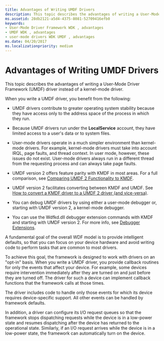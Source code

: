 ```yaml
---
title: Advantages of Writing UMDF Drivers
description: This topic describes the advantages of writing a User-Mode Driver Framework (UMDF) driver instead of a kernel-mode driver.
ms.assetid: 28db2121-a5d4-4375-8081-52709416efb0
keywords:
- User-Mode Driver Framework WDK , advantages
- UMDF WDK , advantages
- user-mode drivers WDK UMDF , advantages
ms.date: 04/20/2017
ms.localizationpriority: medium
---
```


# Advantages of Writing UMDF Drivers


This topic describes the advantages of writing a User-Mode Driver Framework (UMDF) driver instead of a kernel-mode driver.

When you write a UMDF driver, you benefit from the following:

-   UMDF drivers contribute to greater operating system stability because they have access only to the address space of the process in which they run.
-   Because UMDF drivers run under the **LocalService** account, they have limited access to a user's data or to system files.
-   User-mode drivers operate in a much simpler environment than kernel-mode drivers. For example, kernel-mode drivers must take into account IRQL, page faults, and thread context. In user mode, however, these issues do not exist. User-mode drivers always run in a different thread from the requesting process and can always take page faults.

-   UMDF version 2 offers feature parity with KMDF in most areas. For a full comparison, see [Comparing UMDF 2 Functionality to KMDF](comparing-umdf-2-0-functionality-to-kmdf.md).
-   UMDF version 2 facilitates converting between KMDF and UMDF. See [How to convert a KMDF driver to a UMDF 2 driver (and vice-versa)](how-to-generate-a-umdf-driver-from-a-kmdf-driver.md).
-   You can debug UMDF drivers by using either a user-mode debugger or, starting with UMDF version 2, a kernel-mode debugger.

-   You can use the Wdfkd.dll debugger extension commands with KMDF and starting with UMDF version 2. For more info, see [Debugger Extensions](debugger-extensions-for-kmdf-drivers.md).

A fundamental goal of the overall WDF model is to provide intelligent defaults, so that you can focus on your device hardware and avoid writing code to perform tasks that are common to most drivers.

To achieve this goal, the framework is designed to work with drivers on an "opt-in" basis. When you write a UMDF driver, you provide callback routines for only the events that affect your device. For example, some devices require intervention immediately after they are turned on and just before they are turned off. The driver for such a device can implement callback functions that the framework calls at those times.

The driver includes code to handle only those events for which its device requires device-specific support. All other events can be handled by framework defaults.

In addition, a driver can configure its I/O request queues so that the framework stops dispatching requests while the device is in a low-power state and resumes dispatching after the device has returned to the operational state. Similarly, if an I/O request arrives while the device is in a low-power state, the framework can automatically turn on the device.

 

 





